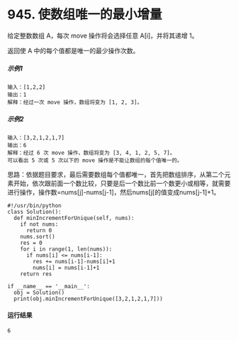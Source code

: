 # 945. 使数组唯一的最小增量
给定整数数组 A，每次 move 操作将会选择任意 A[i]，并将其递增 1。

返回使 A 中的每个值都是唯一的最少操作次数。

##### 示例1
    输入：[1,2,2]
    输出：1
    解释：经过一次 move 操作，数组将变为 [1, 2, 3]。
    
##### 示例2
    输入：[3,2,1,2,1,7]
    输出：6
    解释：经过 6 次 move 操作，数组将变为 [3, 4, 1, 2, 5, 7]。
    可以看出 5 次或 5 次以下的 move 操作是不能让数组的每个值唯一的。

思路：依据题目要求，最后需要数组每个值都唯一，首先把数组排序，从第二个元素开始，依次跟前面一个数比较，只要是后一个数比前一个数更小或相等，就需要进行操作，操作数=nums[j]-nums[j-1]，然后nums[j[的值变成nums[j-1]+1。

    #!/usr/bin/python
    class Solution():
      def minIncrementForUnique(self, nums):
        if not nums:
          return 0
        nums.sort()
        res = 0
        for i in range(1, len(nums)):
          if nums[i] <= nums[i-1]:
            res += nums[i-1]-nums[i]+1
            nums[i] = nums[i-1]+1
        return res

    if __name__ == '__main__':
      obj = Solution()
      print(obj.minIncrementForUnique([3,2,1,2,1,7]))
      
#### 运行结果
    6
